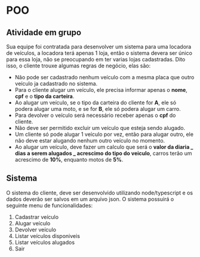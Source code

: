 # POO

## Atividade em grupo

Sua equipe foi contratada para desenvolver um sistema para uma locadora de veículos, a locadora terá apenas 1 loja, então o sistema devera ser único para essa loja, não se preocupando em ter varias lojas cadastradas. Dito isso, o cliente trouxe algumas regras de negócio, elas são:

- Não pode ser cadastrado nenhum veículo com a mesma placa que outro veículo ja cadastrado no sistema.
- Para o cliente alugar um veículo, ele precisa informar apenas o **nome**, **cpf** e o **tipo da carteira**.
- Ao alugar um veículo, se o tipo da carteira do cliente for **A**, ele só podera alugar uma moto, e se for **B**, ele só podera alugar um carro.
- Para devolver o veículo será necessário receber apenas o **cpf** do cliente.
- Não deve ser permitido excluir um veículo que esteja sendo alugado.
- Um cliente só pode alugar 1 veículo por vez, então para alugar outro, ele não deve estar alugando nenhum outro veículo no momento.
- Ao alugar um veículo, deve fazer um calculo que será o **valor da diaria _ dias a serem alugados _ acrescimo do tipo do veiculo**, carros terão um acrescimo de **10%**, enquanto motos de **5%**.

## Sistema

O sistema do cliente, deve ser desenvolvido utilizando node/typescript e os dados deverão ser salvos em um arquivo json. O sistema possuirá o seguinte menu de funcionalidades:

1. Cadastrar veículo
2. Alugar veículo
3. Devolver veículo
4. Listar veículos disponiveis
5. Listar veículos alugados
6. Sair
